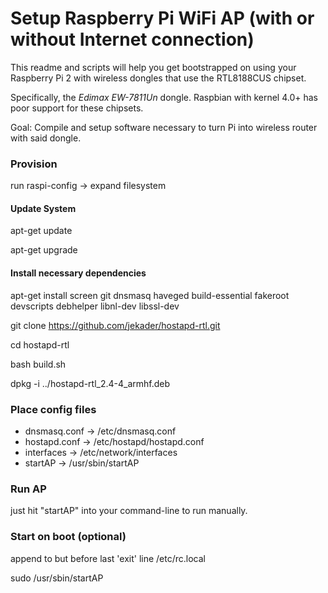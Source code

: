 # Setup Raspberry Pi WiFi AP (with or without Internet connection)

This readme and scripts will help you get bootstrapped on using your Raspberry Pi 2 with wireless dongles that use the RTL8188CUS chipset.

Specifically, the *Edimax EW-7811Un* dongle. Raspbian with kernel 4.0+ has poor support for these chipsets.

Goal: Compile and setup software necessary to turn Pi into wireless router with said dongle.

### Provision ###

run raspi-config
-> expand filesystem

#### Update System ####
apt-get update

apt-get upgrade

#### Install necessary dependencies ####
apt-get install screen git dnsmasq haveged build-essential fakeroot devscripts debhelper libnl-dev libssl-dev

git clone https://github.com/jekader/hostapd-rtl.git

cd hostapd-rtl

bash build.sh

dpkg -i ../hostapd-rtl_2.4-4_armhf.deb


### Place config files ###

* dnsmasq.conf -> /etc/dnsmasq.conf
* hostapd.conf -> /etc/hostapd/hostapd.conf
* interfaces -> /etc/network/interfaces
* startAP -> /usr/sbin/startAP

### Run AP ###

just hit "startAP" into your command-line to run manually.

### Start on boot (optional) ###

append to but before last 'exit' line
/etc/rc.local

sudo /usr/sbin/startAP
